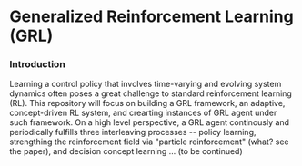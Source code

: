 # Generalized Reinforcement Learning (GRL)

### Introduction
Learning a control policy that involves time-varying and evolving system dynamics often poses a great challenge to standard reinforcement learning (RL). This repository will focus on building a GRL framework, an adaptive, concept-driven RL system, and crearting instances of GRL agent under such framework. On a high level perspective, a GRL agent continously and periodically fulfills three interleaving processes -- policy learning, strengthing the reinforcement field via "particle reinforcement" (what? see the paper), and decision concept learning ... (to be continued)


